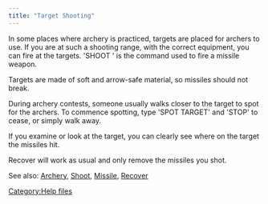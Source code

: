 ```yaml
---
title: "Target Shooting"
---
```


In some places where archery is practiced, targets are placed for
archers to use. If you are at such a shooting range, with the correct
equipment, you can fire at the targets. 'SHOOT <target>' is the command
used to fire a missile weapon.

Targets are made of soft and arrow-safe material, so missiles should not
break.

During archery contests, someone usually walks closer to the target to
spot for the archers. To commence spotting, type 'SPOT TARGET' and
'STOP' to cease, or simply walk away.

If you examine or look at the target, you can clearly see where on the
target the missiles hit.

Recover will work as usual and only remove the missiles you shot.

See also: [Archery](Archery "wikilink"), [Shoot](Shoot "wikilink"),
[Missile](Missile "wikilink"), [Recover](Recover "wikilink")

[Category:Help files](Category:Help_files "wikilink")